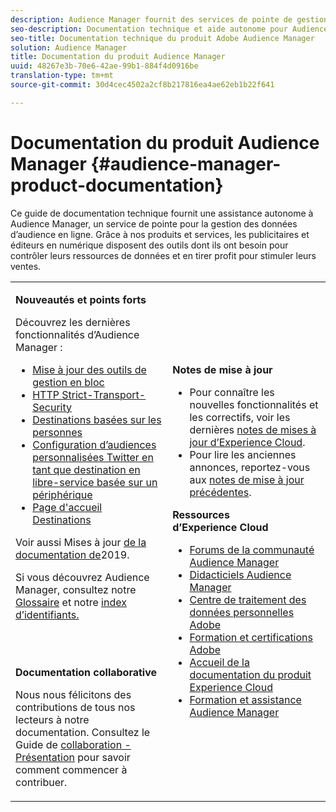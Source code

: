 ```yaml
---
description: Audience Manager fournit des services de pointe de gestion des données d’audience. Grâce à nos produits et services, les publicitaires et éditeurs en numérique disposent des outils dont ils ont besoin pour contrôler leurs ressources de données et en tirer profit pour stimuler leurs ventes.
seo-description: Documentation technique et aide autonome pour Audience Manager (AAM). AAM fournit des services de pointe pour la gestion des données d’audience en ligne et fournit aux annonceurs et éditeurs numériques les outils dont ils ont besoin pour contrôler et exploiter leurs ressources de données afin de contribuer au succès des ventes.
seo-title: Documentation technique du produit Adobe Audience Manager
solution: Audience Manager
title: Documentation du produit Audience Manager
uuid: 48267e3b-70e6-42ae-99b1-884f4d0916be
translation-type: tm+mt
source-git-commit: 30d4cec4502a2cf8b217816ea4ae62eb1b22f641

---
```



# Documentation du produit Audience Manager {#audience-manager-product-documentation}

Ce guide de documentation technique fournit une assistance autonome à Audience Manager, un service de pointe pour la gestion des données d’audience en ligne. Grâce à nos produits et services, les publicitaires et éditeurs en numérique disposent des outils dont ils ont besoin pour contrôler leurs ressources de données et en tirer profit pour stimuler leurs ventes.

<table id="table_5E612F746A704FE095B809A013EE977F" class="simpletable"> 
 <tbody> 
  <tr> 
   <td colname="col1"> <p> <b>Nouveautés et points forts</b> </p> <p>Découvrez les dernières fonctionnalités d’Audience Manager :</p> <p> 
     <ul id="ul_47C012F6AB3E4B73BA357027F4D15369">
    <li><a href="reference/bulk-management-tools/bulk-management-intro.md">Mise à jour des outils de gestion en bloc</a></li>
     <li><a href="https://docs.adobe.com/content/help/en/audience-manager/user-guide/overview/data-security-and-privacy/data-security.html#hsts">HTTP Strict-Transport-Security</a></li>
     <li><a href="features/destinations/people-based-destinations-overview.md">Destinations basées sur les personnes</a> </li>
     <li><a href="features/destinations/twitter-tailored-audiences.md">Configuration d’audiences personnalisées Twitter en tant que destination en libre-service basée sur un périphérique</a> </li>
     <li><a href="features/destinations/destinations-home.md">Page d'accueil Destinations</a> </li>
     </ul> </p> <p>Voir aussi Mises à jour <a href="docs-updates/docs-2019.md"> de la documentation de</a>2019. </p> 
     <p>Si vous découvrez Audience Manager, consultez notre <a href="reference/aam-glossary.md"> Glossaire</a> et notre <a href= "reference/ids-in-aam.md">index d’identifiants.</a></p>
     <br> 
     <p> <b>Documentation collaborative</b> </p>
     <p>Nous nous félicitons des contributions de tous nos lecteurs à notre documentation. Consultez le Guide de <a href="https://docs.adobe.com/content/help/en/contributor/contributor-guide/introduction.html">collaboration - Présentation</a> pour savoir comment commencer à contribuer.</p>
    </td>
   <td colname="col2"> <p> <b>Notes de mise à jour</b> </p> <p> 
     <ul id="ul_713F3E9DF0F84FE5981AC63D05948864"> 
      <li id="li_09C1CD15823E4AD7856CE40BE848E03F">Pour connaître les nouvelles fonctionnalités et les correctifs, voir les dernières <a href="https://marketing.adobe.com/resources/help/en_US/whatsnew/" format="https" scope="external">notes de mises à jour d’Experience Cloud</a>. </li> 
      <li id="li_EA594E939ED14D7780178DEA8E1AED64">Pour lire les anciennes annonces, reportez-vous aux <a href="https://marketing.adobe.com/resources/help/en_US/whatsnew/?f=c_legacy_releases.html" format="https" scope="external">notes de mise à jour précédentes</a>. </li> 
     </ul> </p> <p> <b>Ressources d’Experience Cloud</b> </p> <p> 
     <ul id="ul_E30EC96BDC624B5591F0470D430B7F41"> 
      <li id="li_F3A5CCFAE0F247CEB41A03CA8E03106B"><a href="https://forums.adobe.com/community/experience-cloud/analytics-cloud/audience-manager" format="https" scope="external"> Forums de la communauté Audience Manager</a> </li>
      <li><a href="https://docs.adobe.com/content/help/en/audience-manager-learn/tutorials/overview.html" format="http" scope="external"> Didacticiels Audience Manager</a> </li> 
      <li id="li_1737D63307024F26B1F967621613A5AC"><a href="https://www.adobe.com/privacy.html" format="http" scope="external"> Centre de traitement des données personnelles Adobe</a> </li>  
      <li id="li_1938F7044F544481A6CC0F45CC22B80A"> <a href="https://helpx.adobe.com/learning.html?promoid=KAUDK" scope="external" format="http"> Formation et certifications Adobe</a> </li> 
      <li id="li_C71459E0D1464C05B8B9387C43541F17"> <a href="https://marketing.adobe.com/resources/help/en_US/home/index.html" scope="external" format="https">Accueil de la documentation du produit Experience Cloud</a> </li> 
      <li id="li_0DB1997FEB87484EBC07E03FD40AA39F"><a href="https://helpx.adobe.com/support/audience-manager.html" format="https" scope="external"> Formation et assistance Audience Manager</a> </li> 
     </ul> </p> </td>
  </tr> 
 </tbody> 
</table>


<!--

| | |
|-|-|
|**New and Featured Items** <br>&nbsp; Hover over each title to read a brief description. <br>&nbsp; <ul><li>Instant Cross-Device Suppression</li><li>Audience Optimization for Publishers</li><li>Import DFP Data Files Into Audience Manager</li><li>General Data Protection Regulation (GDPR)</li><li>TLS 1.0 Deprecation</li> <li>DCS API Methods</li></ul> <br>&nbsp;See also, 2019 Documentation Updates.|**Release Notes** <ul><li>See the latest Experience Cloud Release Notes for new features and fixes.</li> <li>See the  previous release notes for older announcements. </li> <br>&nbsp;**Experience Cloud Resources** <ul><li>Audience Manager Community Forums</li> <li>Adobe Privacy Center</li> <li>Adobe Training and Tutorials</li> <li>Product Documentation Home </li> <li>Audience Manager Learn & Support</li></ul>|

-->
